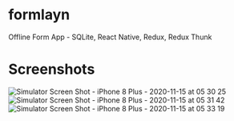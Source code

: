 # formlayn

Offline Form App - SQLite, React Native, Redux, Redux Thunk

# Screenshots

![Simulator Screen Shot - iPhone 8 Plus - 2020-11-15 at 05 30 25](https://user-images.githubusercontent.com/41873800/99193758-f73f5080-272f-11eb-8a1d-2f2ed41402a2.png)
![Simulator Screen Shot - iPhone 8 Plus - 2020-11-15 at 05 31 42](https://user-images.githubusercontent.com/41873800/99193783-0f16d480-2730-11eb-8feb-10400b8bdee0.png)
![Simulator Screen Shot - iPhone 8 Plus - 2020-11-15 at 05 33 19](https://user-images.githubusercontent.com/41873800/99193792-19d16980-2730-11eb-99e3-170820fbffb8.png)
